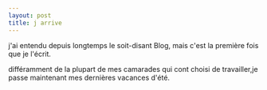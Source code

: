 ```yaml
---
layout: post
title: j arrive
---
```


<p>j&#39;ai entendu depuis longtemps le soit-disant Blog, mais c&#39;est la première fois que je l&#39;écrit.</p>
<p>différamment de  la plupart de mes camarades qui cont choisi de travailler,je passe maintenant mes dernières vacances d&#39;été. </p>

